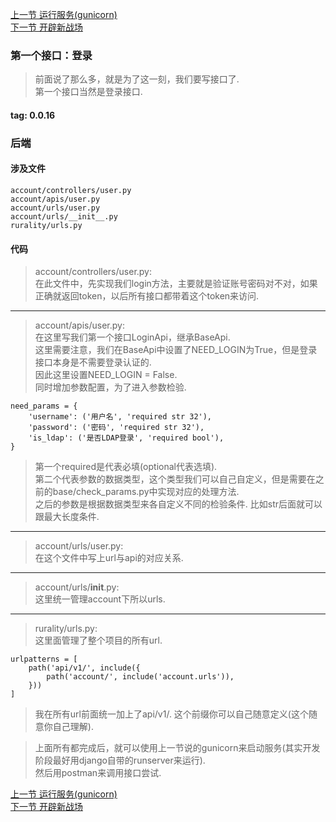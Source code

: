 [上一节 运行服务(gunicorn)](https://github.com/bxxfighting/rurality/blob/master/how/to/do/1/15.md)  
[下一节 开辟新战场](https://github.com/bxxfighting/enjoy/blob/master/how/to/do/1.md)  

### 第一个接口：登录
> 前面说了那么多，就是为了这一刻，我们要写接口了.  
> 第一个接口当然是登录接口.  

#### tag: 0.0.16

### 后端

#### 涉及文件
```
account/controllers/user.py
account/apis/user.py
account/urls/user.py
account/urls/__init__.py
rurality/urls.py
```

#### 代码
> account/controllers/user.py:  
> 在此文件中，先实现我们login方法，主要就是验证账号密码对不对，如果正确就返回token，以后所有接口都带着这个token来访问.  

------
> account/apis/user.py:  
> 在这里写我们第一个接口LoginApi，继承BaseApi.  
> 这里需要注意，我们在BaseApi中设置了NEED_LOGIN为True，但是登录接口本身是不需要登录认证的.  
> 因此这里设置NEED_LOGIN = False.  
> 同时增加参数配置，为了进入参数检验.  
```
need_params = {
    'username': ('用户名', 'required str 32'),
    'password': ('密码', 'required str 32'),
    'is_ldap': ('是否LDAP登录', 'required bool'),
}
```
> 第一个required是代表必填(optional代表选填).  
> 第二个代表参数的数据类型，这个类型我们可以自己自定义，但是需要在之前的base/check_params.py中实现对应的处理方法.  
> 之后的参数是根据数据类型来各自定义不同的检验条件.  比如str后面就可以跟最大长度条件.  

------
> account/urls/user.py:  
> 在这个文件中写上url与api的对应关系.  

------
> account/urls/__init__.py:  
> 这里统一管理account下所以urls.  

------
> rurality/urls.py:  
> 这里面管理了整个项目的所有url.  
```
urlpatterns = [
    path('api/v1/', include({
        path('account/', include('account.urls')),
    }))
]
```
> 我在所有url前面统一加上了api/v1/.  这个前缀你可以自己随意定义(这个随意你自己理解).  

> 上面所有都完成后，就可以使用上一节说的gunicorn来启动服务(其实开发阶段最好用django自带的runserver来运行).  
> 然后用postman来调用接口尝试.  

[上一节 运行服务(gunicorn)](https://github.com/bxxfighting/rurality/blob/master/how/to/do/1/15.md)  
[下一节 开辟新战场](https://github.com/bxxfighting/enjoy/blob/master/how/to/do/1.md)  
